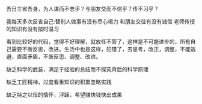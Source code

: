 吾日三省吾身，为人谋而不忠乎？与朋友交而不信乎？传不习乎？

我每天多次反省自己:替别人做事有没有尽心竭力 和朋友交往有没有诚信 老师传授的知识有没有按时温习

看到比较好的代码，觉得不好理解，就放任不管了，这样是不可能进步的，所有自己需要不断反思，改进。生活中也是这样，犯错了，去思考，改正，调整，不能逃避，直面矛盾，不断反思、调整、改进。

缺乏科学的武装，满足于经验的总结而不探究背后的科学原理

缺乏工匠精神，过度看重知识的积累忽略实践

缺乏持之以恒的情怀，浮躁，希望赚快钱快出成果